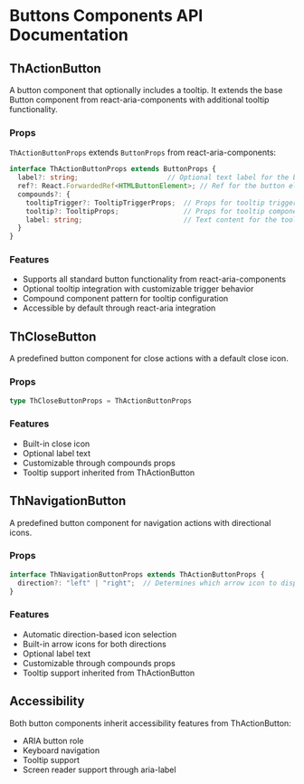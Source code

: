 # Buttons Components API Documentation

## ThActionButton

A button component that optionally includes a tooltip. It extends the base Button component from react-aria-components with additional tooltip functionality.

### Props

`ThActionButtonProps` extends `ButtonProps` from react-aria-components:

```typescript
interface ThActionButtonProps extends ButtonProps {
  label?: string;                      // Optional text label for the button
  ref?: React.ForwardedRef<HTMLButtonElement>; // Ref for the button element
  compounds?: {
    tooltipTrigger?: TooltipTriggerProps;  // Props for tooltip trigger component
    tooltip?: TooltipProps;                // Props for tooltip component
    label: string;                         // Text content for the tooltip
  }
}
```

### Features

- Supports all standard button functionality from react-aria-components
- Optional tooltip integration with customizable trigger behavior
- Compound component pattern for tooltip configuration
- Accessible by default through react-aria integration

## ThCloseButton

A predefined button component for close actions with a default close icon.

### Props

```typescript
type ThCloseButtonProps = ThActionButtonProps
```

### Features

- Built-in close icon
- Optional label text
- Customizable through compounds props
- Tooltip support inherited from ThActionButton

## ThNavigationButton

A predefined button component for navigation actions with directional icons.

### Props

```typescript
interface ThNavigationButtonProps extends ThActionButtonProps {
  direction?: "left" | "right";  // Determines which arrow icon to display
}
```

### Features

- Automatic direction-based icon selection
- Built-in arrow icons for both directions
- Optional label text
- Customizable through compounds props
- Tooltip support inherited from ThActionButton

## Accessibility

Both button components inherit accessibility features from ThActionButton:

- ARIA button role
- Keyboard navigation
- Tooltip support
- Screen reader support through aria-label